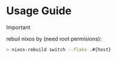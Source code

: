 # Usage Guide

> [!IMPORTANT]
> rebuil nixos by (need root permisions): 
> ```sh
> > nixos-rebuild switch --flake .#{host}
> ```
